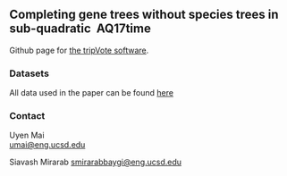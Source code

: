 ## Completing gene trees without species trees in sub-quadratic  AQ17time
Github page for [the tripVote software](https://github.com/uym2/tripVote).

### Datasets
All data used in the paper can be found [here](...)

### Contact
Uyen Mai    
umai@eng.ucsd.edu

Siavash Mirarab
smirarabbaygi@eng.ucsd.edu 
